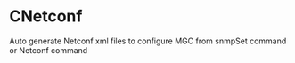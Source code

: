 # CNetconf
Auto generate Netconf xml files to configure MGC from snmpSet command or Netconf command
